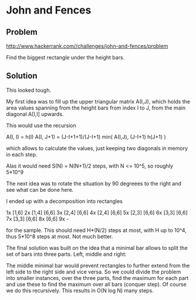 # John and Fences

## Problem
http://www.hackerrank.com//challenges/john-and-fences/problem

Find the biggest rectangle under the height bars.

## Solution

This looked tough. 

My first idea was to fill up the upper triangular matrix A(I,J), which holds 
the area values spanning from the height bars from index I to J, from the 
main diagonal A[I,I] upwards.

This would use the recursion

  A(I, I) = h(I)
  A(I, J+1) = (J-I+1+1)/(J-I+1) min( A(I,J), (J-I+1) h(J+1) )
  
which allows to calculate the values, just keeping two diagonals in memory
in each step.

Alas it would need S(N) = N(N+1)/2 steps, with N <= 10^5, so roughly 5*10^9

The next idea was to rotate the situation by 90 degreees to the right
and see what can be done here.

I ended up with a decomposition into rectangles

1x [1,6]
2x [1,4] [6,6]
3x [2,4] [6,6]
4x [2,4] [6,6]
5x [2,3] [6,6]
6x [3,3] [6,6]
7x [3,3] [6,6]
8x [6,6]
9x -

for the sample. This should need H*(N/2) steps at most, with H up to 10^4, 
thus 5*10^8 steps at most. Not much better.

The final solution was built on the idea that a minimal bar allows to split
the set of bars into three parts. Left, middle and right:

The middle minimal bar would prevent rectangles to further extend from the 
left side to the right side and vice versa. So we could divide the problem
into smaller instances, over the three parts, find the maximum for each part 
and use these to find the maximum over all bars (conquer step).
Of course we do this recursively. This results in O(N log N) many steps.

